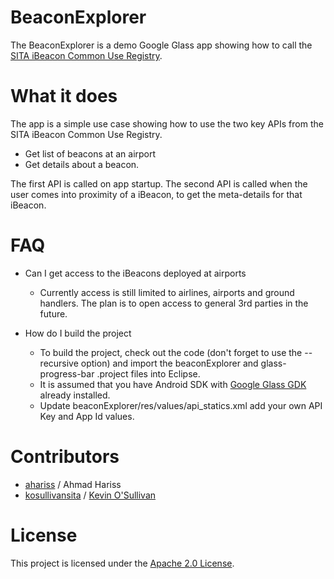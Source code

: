 BeaconExplorer
==============

The BeaconExplorer is a demo Google Glass app showing how to call the [SITA iBeacon Common Use Registry](https://www.developer.aero/BeaconRegistry).


What it does
============

The app is a simple use case showing how to use the two key APIs from the SITA iBeacon Common Use Registry. 

- Get list of beacons at an airport
- Get details about a beacon.

The first API is called on app startup. The second API is called when the user comes into proximity of a iBeacon, to get the meta-details for that iBeacon.

FAQ
===
- Can I get access to the iBeacons deployed at airports
  - Currently access is still limited to airlines, airports and ground handlers. The plan is to open access to general 3rd parties in the future. 

- How do I build the project
  - To build the project, check out the code (don't forget to use the --recursive option) and import the beaconExplorer and glass-progress-bar .project files into Eclipse. 
  - It is assumed that you have Android SDK with [Google Glass GDK](https://developers.google.com/glass/) already installed. 
  - Update beaconExplorer/res/values/api_statics.xml add your own API Key and App Id values. 


Contributors
============
* [ahariss](https://github.com/ahariss) / Ahmad Hariss
* [kosullivansita](https://github.com/kosullivansita) / [Kevin O'Sullivan](http://www.sita.aero/surveys-reports/sita-lab)

License
=======

This project is licensed under the [Apache 2.0 License](http://www.apache.org/licenses/LICENSE-2.0.html).

